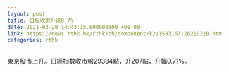 ```yaml
---
layout: post
title: 日股收市升逾0.7%
date: 2021-03-29 14:43:15.000000000 +08:00
link: https://news.rthk.hk/rthk/ch/component/k2/1583163-20210329.htm
categories: rthk
---
```


東京股市上升。日經指數收市報29384點，升207點，升幅0.71%。
